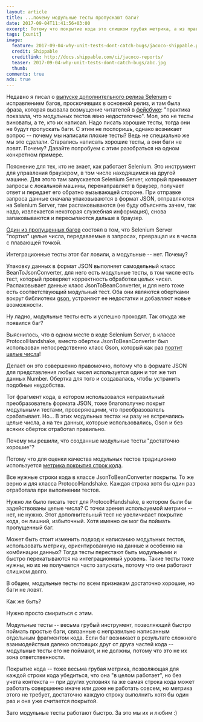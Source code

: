 ```yaml
---
layout: article
title: ...почему модульные тесты пропускают баги?
date: 2017-09-04T11:41:56+03:00
excerpt: Потому что покрытие кода это слишком грубая метрика, а из правильно работающих модулей можно собрать неправильно работающую систему.
tags: [xunit]
image:
  feature: 2017-09-04-why-unit-tests-dont-catch-bugs/jacoco-shippable.png
  credit: Shippable
  creditlink: http://docs.shippable.com/ci/jacoco-reports/
  teaser: 2017-09-04-why-unit-tests-dont-catch-bugs/abc.jpg
  thumb:
comments: true
ads: true
---
```

Недавно я писал о [выпуске дополнительного релиза Selenum](https://selenium2.ru/news/193-selenium-353.html) с исправлением багов, проскочивших в основной релиз, и там была фраза, которая вызвала возмущение читателей в [фейсбуке](https://www.facebook.com/groups/selenium.ru/): "практика показала, что модульных тестов явно недостаточно". Мол, это не тесты виноваты, а те, кто их написал. Надо писать хорошие тесты, тогда они не будут пропускать баги. С этим не поспоришь, однако возникает вопрос -- почему мы написали плохие тесты? Ведь не специально же мы это сделали. Старались написать хорошие тесты, а они баги не ловят. Почему? Давайте попробуем с этим разобраться на одном конкретном примере.

Пояснение для тех, кто не знает, как работает Selenium. Это инструмент для управления браузером, в том числе находящимся на другой машине. Для этого там запускается Selenium Server, который принимает запросы с локальной машины, перенаправляет в браузер, получает ответ и передает его обратно вызывающей стороне. При отправке запроса данные сначала упаковываются в формат JSON, отправляются на Selenium Server, там распаковываются (не буду объяснять зачем, так надо, извлекается некоторая служебная информация), снова запаковываются и пересылаются дальше в браузер.

[Один из пропущенных багов](https://github.com/SeleniumHQ/selenium/issues/4445) состоял в том, что Selenium Server "портил" целые числа, передаваемые в запросах, превращал их в числа с плавающей точкой.

Интеграционные тесты этот баг ловили, а модульные -- нет. Почему?

Упаковку данных в формат JSON выполняет самодельный класс BeanToJsonConverter, для него есть модульные тесты, в том числе есть тест, который проверяет корректность обработки целых чисел. Распаковывает данные класс JsonToBeanConverter, и для него тоже есть соответствующий модульный тест. Оба они являются обертками вокруг библиотеки [gson](https://github.com/google/gson/), устраняют ее недостатки и добавляют новые возможности.

Ну ладно, модульные тесты есть и успешно проходят. Так откуда же появился баг?

Выяснилось, что в одном месте в коде Selenium Server, в классе ProtocolHandshake, вместо обертки JsonToBeanConverter был использован непосредственно класс Gson, который как раз [портит целые числа](https://github.com/google/gson/issues/1084)!

Делает он это совершенно правомочно, потому что в формате JSON для представления любых чисел используется один и тот же тип данных Number. Обертка для того и создавалась, чтобы устранить подобные неудобства.

Тот фрагмент кода, в котором использовался неправильный преобразователь формата JSON, тоже благополучно покрыт модульными тестами, проверяющими, что преобразователь срабатывает. Но... В этих модульных тестах ни разу не встречались целые числа, а на тех данных, которые использовались, Gson и без всяких оберток отработал правильно.

Почему мы решили, что созданные модульные тесты "достаточно хорошие"?

Потому что для оценки качества модульных тестов традиционно используется [метрика покрытия строк кода](https://en.wikipedia.org/wiki/Code_coverage).

Все нужные строки кода в классе JsonToBeanConverter покрыты. То же верно и для класса ProtocolHandshake. Каждая строка хотя бы один раз отработала при выполнении тестов.

Нужно ли было писать тест для ProtocolHandshake, в котором были бы задействованы целые числа? С точки зрения используемой метрики -- нет, не нужно. Этот дополнительный тест не увеличивает покрытие кода, он лишний, избыточный. Хотя именно он мог бы поймать пропущенный баг.

Может быть стоит изменить подход к написанию модульных тестов, использовать метрику, ориентированную на данные и особенно на комбинации данных? Тогда тесты перестают быть модульными и быстро перекатываются на интеграционный уровень. Такие тесты тоже нужны, но их не получается часто запускать, потому что они работают слишком долго.

В общем, модульные тесты по всем признакам достаточно хорошие, но баги не ловят.

Как же быть?

Нужно просто смириться с этим.

Модульные тесты -- весьма грубый инструмент, позволяющий быстро поймать простые баги, связанные с неправильно написанным отдельным фрагментом кода. Если баг возникает в результате сложного взаимодействия далеко отстоящих друг от друга частей кода -- модульные тесты его не поймают, и не должны, потому что это не их зона ответственности.

Покрытие кода -- тоже весьма грубая метрика, позволяющая для каждой строки кода убедиться, что она "в целом работает", но без учета контекста -- при других условиях та же самая строка кода может работать совершенно иначе или даже не работать совсем, но метрика этого не требует, достаточно каждую строку выполнить хотя бы один раз и она уже считается покрытой.

Зато модульные тесты работают быстро. За это мы их и любим :)
